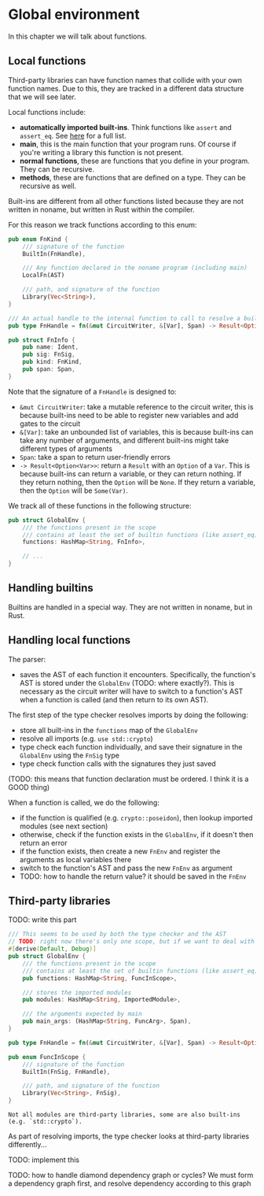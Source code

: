 # Global environment

In this chapter we will talk about functions.

## Local functions

Third-party libraries can have function names that collide with your own function names. 
Due to this, they are tracked in a different data structure that we will see later.

Local functions include:

* **automatically imported built-ins**. Think functions like `assert` and `assert_eq`. See [here](./basics.md#Builtins-and-use-statements) for a full list.
* **main**, this is the main function that your program runs. Of course if you're writing a library this function is not present.
* **normal functions**, these are functions that you define in your program. They can be recursive.
* **methods**, these are functions that are defined on a type. They can be recursive as well.

Built-ins are different from all other functions listed because they are not written in noname, but written in Rust within the compiler. 

For this reason we track functions according to this enum:

```rust
pub enum FnKind {
    /// signature of the function
    BuiltIn(FnHandle),

    /// Any function declared in the noname program (including main)
    LocalFn(AST)

    /// path, and signature of the function
    Library(Vec<String>),
}

/// An actual handle to the internal function to call to resolve a built-in function call.
pub type FnHandle = fn(&mut CircuitWriter, &[Var], Span) -> Result<Option<Var>>;

pub struct FnInfo {
    pub name: Ident,
    pub sig: FnSig,
    pub kind: FnKind,
    pub span: Span,
}
```

Note that the signature of a `FnHandle` is designed to:

* `&mut CircuitWriter`: take a mutable reference to the circuit writer, this is because built-ins need to be able to register new variables and add gates to the circuit
* `&[Var]`: take an unbounded list of variables, this is because built-ins can take any number of arguments, and different built-ins might take different types of arguments
* `Span`: take a span to return user-friendly errors
* `-> Result<Option<Var>>`: return a `Result` with an `Option` of a `Var`. This is because built-ins can return a variable, or they can return nothing. If they return nothing, then the `Option` will be `None`. If they return a variable, then the `Option` will be `Some(Var)`.

We track all of these functions in the following structure:

```rust
pub struct GlobalEnv {
    /// the functions present in the scope
    /// contains at least the set of builtin functions (like assert_eq)
    functions: HashMap<String, FnInfo>,

    // ...
}
```

## Handling builtins

Builtins are handled in a special way. They are not written in noname, but in Rust.

## Handling local functions

The parser:

* saves the AST of each function it encounters. Specifically, the function's AST is stored under the `GlobalEnv` (TODO: where exactly?). This is necessary as the circuit writer will have to switch to a function's AST when a function is called (and then return to its own AST).

The first step of the type checker resolves imports by doing the following:

* store all built-ins in the `functions` map of the `GlobalEnv`
* resolve all imports (e.g. `use std::crypto`)
* type check each function individually, and save their signature in the `GlobalEnv` using the `FnSig` type
* type check function calls with the signatures they just saved 

(TODO: this means that function declaration must be ordered. I think it is a GOOD thing)

When a function is called, we do the following:

* if the function is qualified (e.g. `crypto::poseidon`), then lookup imported modules (see next section)
* otherwise, check if the function exists in the `GlobalEnv`, if it doesn't then return an error
* if the function exists, then create a new `FnEnv` and register the arguments as local variables there
* switch to the function's AST and pass the new `FnEnv` as argument
* TODO: how to handle the return value? it should be saved in the `FnEnv`


## Third-party libraries

TODO: write this part

```rust
/// This seems to be used by both the type checker and the AST
// TODO: right now there's only one scope, but if we want to deal with multiple scopes then we'll need to make sure child scopes have access to parent scope, shadowing, etc.
#[derive(Default, Debug)]
pub struct GlobalEnv {
    /// the functions present in the scope
    /// contains at least the set of builtin functions (like assert_eq)
    pub functions: HashMap<String, FuncInScope>,

    /// stores the imported modules
    pub modules: HashMap<String, ImportedModule>,

    /// the arguments expected by main
    pub main_args: (HashMap<String, FuncArg>, Span),
}

pub type FnHandle = fn(&mut CircuitWriter, &[Var], Span) -> Result<Option<Var>>;

pub enum FuncInScope {
    /// signature of the function
    BuiltIn(FnSig, FnHandle),

    /// path, and signature of the function
    Library(Vec<String>, FnSig),
}
```

```admonish
Not all modules are third-party libraries, some are also built-ins (e.g. `std::crypto`).
```

As part of resolving imports, the type checker looks at third-party libraries differently...

TODO: implement this

TODO: how to handle diamond dependency graph or cycles? We must form a dependency graph first, and resolve dependency according to this graph
